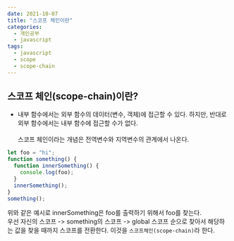 ```yaml
---
date: 2021-10-07
title: "스코프 체인이란"
categories:
  - 개인공부
  - javascript
tags:
  - javascript
  - scope
  - scope-chain
---
```


## 스코프 체인(scope-chain)이란?

- 내부 함수에서는 외부 함수의 데이터(변수, 객체)에 접근할 수 있다. 하지만, 반대로 외부 함수에서는 내부 함수에 접근할 수가 없다.  
  <br>
  스코프 체인이라는 개념은 전역변수와 지역변수의 관계에서 나온다.

```js
let foo = "hi";
function something() {
  function innerSomething() {
    console.log(foo);
  }
  innerSomething();
}
something();
```

위와 같은 예시로 innerSomething은 foo를 출력하기 위해서 foo를 찾는다.  
우선 자신의 스코프 -> something의 스코프 -> global 스코프 순으로 찾아서 해당하는 값을 찾을 때까지 스코프를 전환한다. 이것을 <code>스코프체인(scope-chain)</code>라 한다.
